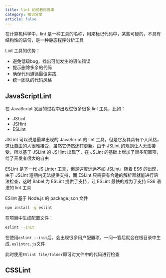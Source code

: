 ```yaml
---
title: lint 如何教你做事
category: 知识分享
article: false
---
```


在计算机科学中，lint 是一种工具的名称，用来标记代码中，某些可疑的，不具有结构性的语句，是一种静态程序分析工具

Lint 工具的优势：

+ 避免低级bug，找出可能发生的语法错误
+ 提示删除多余的代码
+ 确保代码遵循最佳实践
+ 统一团队的代码风格

## JavaScriptLint

在 JavaScript 发展的过程中出现过很多很多 lint 工具，比如：

+ JSLint
+ JSHint
+ ESLint

JSLint 可以说是最早出现的 JavaScript 的 lint 工具，但是它及其具有个人风格，这让自由的人很难接受，虽然它仍然还在更新。由于 JSLint 的规则让人无法接受，所以基于 JSLint 的 JSHint 出现了，在 JSLint 的基础上增加了很多配置项，给了开发者很大的自由

ESLint 是下一代 JS Linter 工具，但是速度远远不如 JSLint。随着 ES6 的出现，由于 JSLint 短期内无法提供支持，而 ESLint 只需要有合适的解析器就能进行语法检查，这时 Babel 为 ESLint 提供了支持，让 ESLint 最快的成为了支持 ES6 语法的 lint 工具

ESlint 基于 Node.js 的 package.json 文件

```sh
npm install -g eslint
```

在项目中生成配置文件：

```sh
eslint --init
```

在使用`eslint --init`后，会出现很多用户配置项，一问一答后就会在根目录中生成`.eslintrc.js`文件

此时使用`ESlint file/folder`即可对文件中的代码进行检查

## CSSLint
